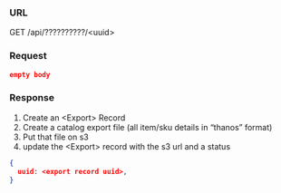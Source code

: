 ### URL

GET /api/??????????/\<uuid\>

### Request

```json
empty body
```

### Response

1. Create an \<Export\> Record
2. Create a catalog export file (all item/sku details in “thanos” format)
3. Put that file on s3
4. update the \<Export\> record with the s3 url and a status

```json
{
  uuid: <export record uuid>,
}
```

